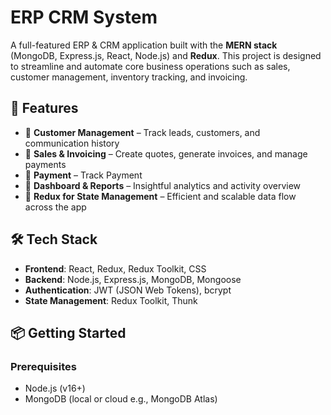 # ERP CRM System

A full-featured ERP & CRM application built with the **MERN stack** (MongoDB, Express.js, React, Node.js) and **Redux**. This project is designed to streamline and automate core business operations such as sales, customer management, inventory tracking, and invoicing.

## 🚀 Features

- 🔹 **Customer Management** – Track leads, customers, and communication history  
- 🔹 **Sales & Invoicing** – Create quotes, generate invoices, and manage payments  
- 🔹 **Payment** – Track Payment  
- 🔹 **Dashboard & Reports** – Insightful analytics and activity overview  
- 🔹 **Redux for State Management** – Efficient and scalable data flow across the app

## 🛠 Tech Stack

- **Frontend**: React, Redux, Redux Toolkit, CSS
- **Backend**: Node.js, Express.js, MongoDB, Mongoose
- **Authentication**: JWT (JSON Web Tokens), bcrypt
- **State Management**: Redux Toolkit, Thunk

## 📦 Getting Started

### Prerequisites

- Node.js (v16+)
- MongoDB (local or cloud e.g., MongoDB Atlas)
